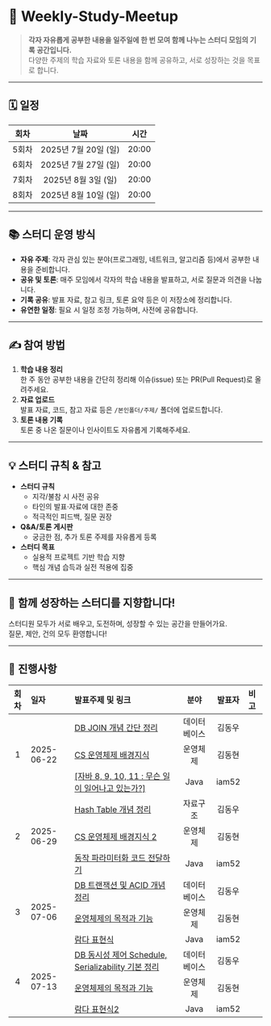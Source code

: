 # 🌟 Weekly-Study-Meetup

> **각자 자유롭게 공부한 내용을 일주일에 한 번 모여 함께 나누는 스터디 모임의 기록 공간입니다.**  
> 다양한 주제의 학습 자료와 토론 내용을 함께 공유하고, 서로 성장하는 것을 목표로 합니다.

---

## 🗓️ 일정

| 회차  | 날짜                  | 시간    |
|:-----:|:---------------------:|:-------:|
| 5회차 | 2025년 7월 20일 (일)  | 20:00   |
| 6회차 | 2025년 7월 27일 (일)  | 20:00   |
| 7회차 | 2025년 8월 3일 (일)   | 20:00   |
| 8회차 | 2025년 8월 10일 (일)  | 20:00   |

---

## 📚 스터디 운영 방식

- **자유 주제**: 각자 관심 있는 분야(프로그래밍, 네트워크, 알고리즘 등)에서 공부한 내용을 준비합니다.
- **공유 및 토론**: 매주 모임에서 각자의 학습 내용을 발표하고, 서로 질문과 의견을 나눕니다.
- **기록 공유**: 발표 자료, 참고 링크, 토론 요약 등은 이 저장소에 정리합니다.
- **유연한 일정**: 필요 시 일정 조정 가능하며, 사전에 공유합니다.

---

## ✍️ 참여 방법

1. **학습 내용 정리**  
   한 주 동안 공부한 내용을 간단히 정리해 이슈(issue) 또는 PR(Pull Request)로 올려주세요.
2. **자료 업로드**  
   발표 자료, 코드, 참고 자료 등은 `/본인폴더/주제/` 폴더에 업로드합니다.
3. **토론 내용 기록**  
   토론 중 나온 질문이나 인사이트도 자유롭게 기록해주세요.

---

## 💡 스터디 규칙 & 참고

- **스터디 규칙**
  - 지각/불참 시 사전 공유
  - 타인의 발표·자료에 대한 존중
  - 적극적인 피드백, 질문 권장
- **Q&A/토론 게시판**
  - 궁금한 점, 추가 토론 주제를 자유롭게 등록
- **스터디 목표**
  - 실용적 프로젝트 기반 학습 지향
  - 핵심 개념 습득과 실전 적용에 집중

---

## 🙌 함께 성장하는 스터디를 지향합니다!

스터디원 모두가 서로 배우고, 도전하며, 성장할 수 있는 공간을 만들어가요.  
질문, 제안, 건의 모두 환영합니다!

---

## 📝 진행사항 

<table>
  <thead>
    <tr>
      <th style="text-align: center;">회차</th>
      <th style="text-align: left;">일자</th>
      <th style="text-align: left;">발표주제 및 링크</th>
      <th style="text-align: center;">분야</th>
      <th style="text-align: center;">발표자</th>
      <th style="text-align: left;">비고</th>
    </tr>
  </thead>
  <tbody>
    <!-- 1회차 그룹 (총 3줄) -->
    <tr>
      <td rowspan="3" style="text-align: center; vertical-align: middle;">1</td>
      <td rowspan="3" style="text-align: left; vertical-align: middle;">2025-06-22</td>
      <td style="text-align: left;"><a href="https://dongwookim4343.tistory.com/2">DB JOIN 개념 간단 정리</a></td>
      <td style="text-align: center;">데이터베이스</td>
      <td style="text-align: center;">김동우</td>
      <td style="text-align: left;"></td>
    </tr>
    <tr>
      <!-- 1회차의 두 번째 줄 회차, 일자 칸 생략-->
      <td style="text-align: left;"><a href="https://github.com/Technology-Research-Lab/Weekly-Study-Meetup/blob/main/donghyun/backgroundofoperatingsystem/backgroud/background_1.md">CS 운영체제 배경지식</td>
      <td style="text-align: center;">운영체제</td>
      <td style="text-align: center;">김동현</td>
      <td style="text-align: left;"></td>
    </tr>
    <tr>
      <!-- 1회차의 세 번째 줄  -->
      <td style="text-align: left;"><a href="https://github.com/Technology-Research-Lab/Weekly-Study-Meetup/blob/main/ois/ModernJavaInAction/Chapter1.md">[자바 8, 9, 10, 11 : 무슨 일이 일어나고 있는가?]</td>
      <td style="text-align: center;">Java</td>
      <td style="text-align: center;">iam52</td>
      <td style="text-align: left;"></td>
    </tr>
    <!-- 2회차 그룹 (총 3줄) -->
    <tr>
      <td rowspan="3" style="text-align: center; vertical-align: middle;">2</td>
      <td rowspan="3" style="text-align: left; vertical-align: middle;">2025-06-29</td>
      <td style="text-align: left;"><a href="https://dongwookim4343.tistory.com/3">Hash Table 개념 정리</a></td>
      <td style="text-align: center;">자료구조</td>
      <td style="text-align: center;">김동우</td>
      <td style="text-align: left;"></td>
    </tr>
    <tr>
      <!-- 2회차의 두 번째 줄 회차, 일자 칸 생략-->
      <td style="text-align: left;"><a href="https://github.com/Technology-Research-Lab/Weekly-Study-Meetup/blob/main/donghyun/backgroundofoperatingsystem/backgroud/background_2.md">CS 운영체제 배경지식 2</td>
      <td style="text-align: center;">운영체제</td>
      <td style="text-align: center;">김동현</td>
      <td style="text-align: left;"></td>
    </tr>
    <tr>
      <!-- 2회차의 세 번째 줄 회차, 일자 칸 생략-->
      <td style="text-align: left;"><a href="https://github.com/Technology-Research-Lab/Weekly-Study-Meetup/blob/main/ois/ModernJavaInAction/Chapter2.md">동작 파라미터화 코드 전달하기</td>
      <td style="text-align: center;">Java</td>
      <td style="text-align: center;">iam52</td>
      <td style="text-align: left;"></td>
    </tr>
     <!-- 3회차 그룹 (총 3줄) -->
    <tr>
      <td rowspan="3" style="text-align: center; vertical-align: middle;">3</td>
      <td rowspan="3" style="text-align: left; vertical-align: middle;">2025-07-06</td>
      <td style="text-align: left;"><a href="https://dongwookim4343.tistory.com/2">DB 트랜잭션 및 ACID 개념 정리</a></td>
      <td style="text-align: center;">데이터베이스</td>
      <td style="text-align: center;">김동우</td>
      <td style="text-align: left;"></td>
    </tr>
    <tr>
      <!-- 3회차의 두 번째 줄 회차, 일자 칸 생략-->
      <td style="text-align: left;"><a href="https://github.com/Technology-Research-Lab/Weekly-Study-Meetup/blob/main/donghyun/backgroundofoperatingsystem/os/os(1).md">운영체제의 목적과 기능</td>
      <td style="text-align: center;">운영체제</td>
      <td style="text-align: center;">김동현</td>
      <td style="text-align: left;"></td>
    </tr>
    <tr>
      <!-- 4회차의 세 번째 줄 회차, 일자 칸 생략-->
      <td style="text-align: left;"><a href="https://github.com/Technology-Research-Lab/Weekly-Study-Meetup/blob/main/ois/ModernJavaInAction/Chapter3.md">람다 표현식</td>
      <td style="text-align: center;">Java</td>
      <td style="text-align: center;">iam52</td>
      <td style="text-align: left;"></td>
    </tr>
          <!-- 4회차 그룹 (총 3줄) -->
    <tr>
      <td rowspan="3" style="text-align: center; vertical-align: middle;">4</td>
      <td rowspan="3" style="text-align: left; vertical-align: middle;">2025-07-13</td>
      <td style="text-align: left;"><a href="https://dongwookim4343.tistory.com/2">DB 동시성 제어 Schedule, Serializability 기본 정리</a></td>
      <td style="text-align: center;">데이터베이스</td>
      <td style="text-align: center;">김동우</td>
      <td style="text-align: left;"></td>
    </tr>
    <tr>
      <!-- 4회차의 두 번째 줄 회차, 일자 칸 생략-->
      <td style="text-align: left;"><a href="https://github.com/Technology-Research-Lab/Weekly-Study-Meetup/blob/main/donghyun/backgroundofoperatingsystem/os/os(1).md">운영체제의 목적과 기능</td>
      <td style="text-align: center;">운영체제</td>
      <td style="text-align: center;">김동현</td>
      <td style="text-align: left;"></td>
    </tr>
    <tr>
      <!-- 4회차의 세 번째 줄 회차, 일자 칸 생략-->
      <td style="text-align: left;"><a href="https://github.com/Technology-Research-Lab/Weekly-Study-Meetup/blob/main/ois/ModernJavaInAction/Chapter3.md">람다 표현식2</td>
      <td style="text-align: center;">Java</td>
      <td style="text-align: center;">iam52</td>
      <td style="text-align: left;"></td>
    </tr>
  </tbody>
</table>
